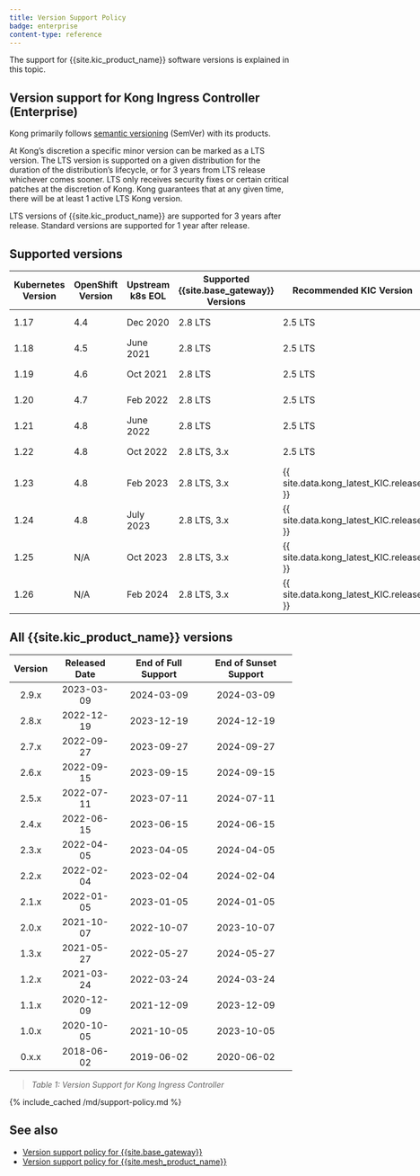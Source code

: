 ```yaml
---
title: Version Support Policy
badge: enterprise
content-type: reference
---
```


The support for {{site.kic_product_name}} software versions is explained in this topic.

## Version support for Kong Ingress Controller (Enterprise)

Kong primarily follows [semantic versioning](https://semver.org/) (SemVer) with its products.

At Kong’s discretion a specific minor version can be marked as a LTS version. The LTS version is supported on a given distribution for the duration of the distribution’s lifecycle, or for 3 years from LTS release whichever comes sooner. LTS only receives security fixes or certain critical patches at the discretion of Kong. Kong guarantees that at any given time, there will be at least 1 active LTS Kong version.

LTS versions of {{site.kic_product_name}} are supported for 3 years after release. Standard versions are supported for 1 year after release.

## Supported versions

<table style="display:table" width="100%">
<thead>
<tr>
  <th>Kubernetes Version</th>
  <th>OpenShift Version</th>
  <th>Upstream k8s EOL</th>
  <th>Supported {{site.base_gateway}} Versions</th>
  <th>Recommended KIC Version</th>
  <th>EOL</th>
</tr>
</thead>
<tbody>
  <tr>
    <td>1.17</td>
    <td>4.4</td>
    <td>Dec 2020</td>
    <td>2.8 LTS</td>
    <td>2.5 LTS</td>
    <td>March 2025</td>
  </tr>
  <tr>
    <td>1.18</td>
    <td>4.5</td>
    <td>June 2021</td>
    <td>2.8 LTS</td>
    <td>2.5 LTS</td>
    <td>March 2025</td>
  </tr>
  <tr>
    <td>1.19</td>
    <td>4.6</td>
    <td>Oct 2021</td>
    <td>2.8 LTS</td>
    <td>2.5 LTS</td>
    <td>March 2025</td>
  </tr>
  <tr>
    <td>1.20</td>
    <td>4.7</td>
    <td>Feb 2022</td>
    <td>2.8 LTS</td>
    <td>2.5 LTS</td>
    <td>March 2025</td>
  </tr>
  <tr>
    <td>1.21</td>
    <td>4.8</td>
    <td>June 2022</td>
    <td>2.8 LTS</td>
    <td>2.5 LTS</td>
    <td>March 2025</td>
  </tr>

  <tr>
    <td>1.22</td>
    <td>4.8</td>
    <td>Oct 2022</td>
    <td>2.8 LTS, 3.x</td>
    <td>2.5 LTS</td>
    <td>Sept 2023</td>
  </tr>
  <tr>
    <td>1.23</td>
    <td>4.8</td>
    <td>Feb 2023</td>
    <td>2.8 LTS, 3.x</td>
    <td>{{ site.data.kong_latest_KIC.release }}</td>
    <td>Sept 2023</td>
  </tr>
  <tr>
    <td>1.24</td>
    <td>4.8</td>
    <td>July 2023</td>
    <td>2.8 LTS, 3.x</td>
    <td>{{ site.data.kong_latest_KIC.release }}</td>
    <td>Sept 2023</td>
  </tr>
  <tr>
    <td>1.25</td>
    <td>N/A</td>
    <td>Oct 2023</td>
    <td>2.8 LTS, 3.x</td>
    <td>{{ site.data.kong_latest_KIC.release }}</td>
    <td>Sept 2023</td>
  </tr>
  <tr>
    <td>1.26</td>
    <td>N/A</td>
    <td>Feb 2024</td>
    <td>2.8 LTS, 3.x</td>
    <td>{{ site.data.kong_latest_KIC.release }}</td>
    <td>Sept 2023</td>
  </tr>
</tbody>
</table>

## All {{site.kic_product_name}} versions

| Version  | Released Date | End of Full Support | End of Sunset Support |
|:--------:|:-------------:|:-------------------:|:---------------------:|
|  2.9.x   |  2023-03-09   |     2024-03-09      |      2024-03-09       |
|  2.8.x   |  2022-12-19   |     2023-12-19      |      2024-12-19       |
|  2.7.x   |  2022-09-27   |     2023-09-27      |      2024-09-27       |
|  2.6.x   |  2022-09-15   |     2023-09-15      |      2024-09-15       |
|  2.5.x   |  2022-07-11   |     2023-07-11      |      2024-07-11       |
|  2.4.x   |  2022-06-15   |     2023-06-15      |      2024-06-15       |
|  2.3.x   |  2022-04-05   |     2023-04-05      |      2024-04-05       |
|  2.2.x   |  2022-02-04   |     2023-02-04      |      2024-02-04       |
|  2.1.x   |  2022-01-05   |     2023-01-05      |      2024-01-05       |
|  2.0.x   |  2021-10-07   |     2022-10-07      |      2023-10-07       |
|  1.3.x   |  2021-05-27   |     2022-05-27      |      2024-05-27       |
|  1.2.x   |  2021-03-24   |     2022-03-24      |      2024-03-24       |
|  1.1.x   |  2020-12-09   |     2021-12-09      |      2023-12-09       |
|  1.0.x   |  2020-10-05   |     2021-10-05      |      2023-10-05       |
|  0.x.x   |  2018-06-02   |     2019-06-02      |      2020-06-02       |

> *Table 1: Version Support for Kong Ingress Controller*

{% include_cached /md/support-policy.md %}

## See also
* [Version support policy for {{site.base_gateway}}](/gateway/latest/support-policy/)
* [Version support policy for {{site.mesh_product_name}}](/mesh/latest/support-policy/)
